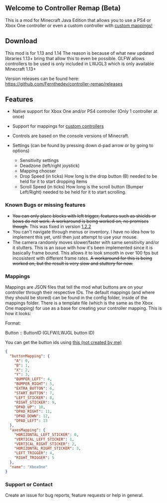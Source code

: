 ## Welcome to Controller Remap (Beta)

This is a mod for Minecraft Java Edition that allows you to use a PS4 or Xbox One controller or even a custom controller with [custom mappings!](#mappings)

## Download
This mod is for 1.13 and 1.14
The reason is because of what new updated libraries 1.13+ bring that allow this to even be possible. GLFW allows controllers to be used is only included in LWJGL3 which is only available Minecraft 1.13+

Version releases can be found here: https://github.com/Fernthedev/controller-remap/releases

## Features

- Native support for Xbox One and/or PS4 controller (Only 1 controller at once)
- Support for mappings for [custom controllers](https://github.com/Fernthedev/controller-remap/tree/master/docs#mappings)
- Controls are based on the console versions of Minecraft.
- Settings (can be found by pressing down d-pad arrow or by going to options) 

  - Sensitivity settings
  - Deadzone (left/right joystick)
  - Mapping chooser
  - Drop Speed (in ticks) How long is the drop button (B) needed to be held for it to start dropping items
  - Scroll Speed (in ticks) How long is the scroll button (Bumper Left/Right) needed to be held for it to start scrolling.


### Known Bugs or missing features 

- ~~You can only place blocks with left trigger, features such as shields or bows do not work. A workaround is being worked on, no promises though.~~ This was fixed in version [1.2.2](https://github.com/Fernthedev/controller-remap/releases/tag/1.2.2)
- You can't navigate through menus or inventory. I have no idea how to implement this yet, until then just attempt to use your mouse.
- The camera randomly moves slower/faster with same sensitivity and/or it stutters. This is an issue with how it's been implemented since it is basically frame bound. This allows it to look smooth in over 100 fps but incosistent with different frame rates. ~~A workaround for this is being worked on, but the result is very slow and stuttery for now.~~

### Mappings

Mappings are JSON files that tell the mod what buttons are on your controller through their respective IDs. The default mappings (and where they should be stored) can be found in the config folder, inside of the mappings folder. There is a template file (which is the same as the Xbox One mapping) for use as a base for creating your controller mapping. This is how it looks:

Format:

Button :: ButtonID (GLFW/LWJGL button ID)

You can get the button ids using [this (not created by me)](https://github.com/Fernthedev/controller-remap/releases/download/1.2.2nonver/ControllerTest.jar)
```json
{
  "buttonMapping": {
    "A": 0,
    "B": 1,
    "X": 2,
    "Y": 3,
    "BUMPER_LEFT": 4,
    "BUMPER_RIGHT": 5,
    "EXTRA_BUTTON": 6,
    "START_BUTTON": 7,
    "LEFT_STICKER": 8,
    "RIGHT_STICKER": 9,
    "DPAD_UP": 10,
    "DPAD_RIGHT": 11,
    "DPAD_DOWN": 12,
    "DPAD_LEFT": 13
  },
  "axesMapping": {
    "HORIZONTAL_LEFT_STICKER": 0,
    "VERTICAL_LEFT_STICKER": 1,
    "VERTICAL_RIGHT_STICKER": 2,
    "HORIZONTAL_RIGHT_STICKER": 3,
    "LEFT_TRIGGER": 4,
    "RIGHT_TRIGGER": 5
  },
  "name": "XboxOne"
}
```

### Support or Contact
Create an issue for bug reports, feature requests or help in general.
